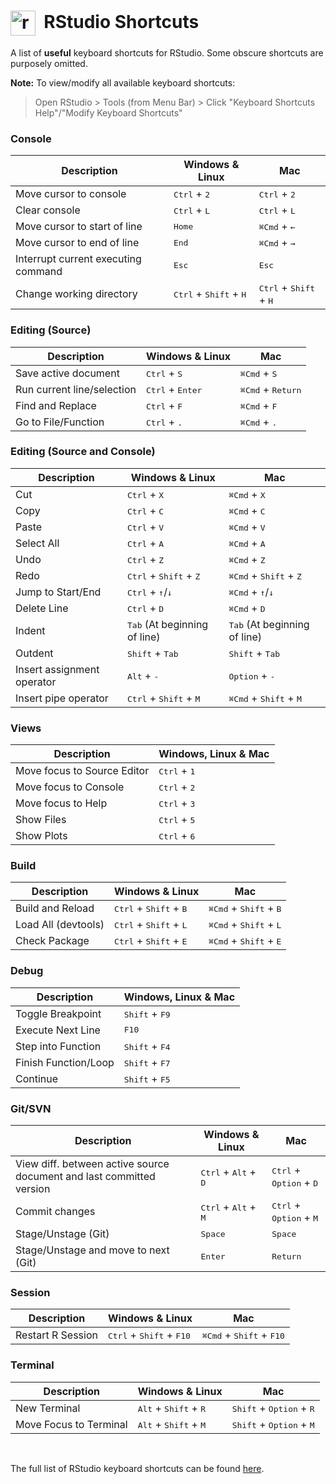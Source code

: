 # <div><img width="40" alt="rstudio_logo" src="https://github.com/tsu2000/rstudio-shortcuts/assets/106811131/ad955cec-2204-4a99-ad2c-c7b0696ea706" style="vertical-align: middle;"> &nbsp;RStudio Shortcuts</div>

A list of **useful** keyboard shortcuts for RStudio. Some obscure shortcuts are purposely omitted.

**Note:** To view/modify all available keyboard shortcuts: 
> Open RStudio > Tools (from Menu Bar) > Click "Keyboard Shortcuts Help"/"Modify Keyboard Shortcuts"

### Console

|Description|Windows & Linux|Mac|
|---|---|---|
|Move cursor to console|<kbd>Ctrl</kbd> + <kbd>2</kbd>|<kbd>Ctrl</kbd> + <kbd>2</kbd>|
|Clear console|<kbd>Ctrl</kbd> + <kbd>L</kbd>|<kbd>Ctrl</kbd> + <kbd>L</kbd>|
|Move cursor to start of line|<kbd>Home</kbd>|<kbd>⌘Cmd</kbd> + <kbd>←</kbd>|
|Move cursor to end of line|<kbd>End</kbd>|<kbd>⌘Cmd</kbd> + <kbd>→</kbd>|
|Interrupt current executing command|<kbd>Esc</kbd>|<kbd>Esc</kbd>|
|Change working directory|<kbd>Ctrl</kbd> + <kbd>Shift</kbd> + <kbd>H</kbd>|<kbd>Ctrl</kbd> + <kbd>Shift</kbd> + <kbd>H</kbd>|

### Editing (Source)

|Description|Windows & Linux|Mac|
|---|---|---|
|Save active document|<kbd>Ctrl</kbd> + <kbd>S</kbd>|<kbd>⌘Cmd</kbd> + <kbd>S</kbd>|
|Run current line/selection|<kbd>Ctrl</kbd> + <kbd>Enter</kbd>|<kbd>⌘Cmd</kbd> + <kbd>Return</kbd>|
|Find and Replace|<kbd>Ctrl</kbd> + <kbd>F</kbd>|<kbd>⌘Cmd</kbd> + <kbd>F</kbd>|
|Go to File/Function|<kbd>Ctrl</kbd> + <kbd>.</kbd>|<kbd>⌘Cmd</kbd> + <kbd>.</kbd>|

### Editing (Source and Console)

|Description|Windows & Linux|Mac|
|---|---|---|
|Cut|<kbd>Ctrl</kbd> + <kbd>X</kbd>|<kbd>⌘Cmd</kbd> + <kbd>X</kbd>|
|Copy|<kbd>Ctrl</kbd> + <kbd>C</kbd>|<kbd>⌘Cmd</kbd> + <kbd>C</kbd>|
|Paste|<kbd>Ctrl</kbd> + <kbd>V</kbd>|<kbd>⌘Cmd</kbd> + <kbd>V</kbd>|
|Select All|<kbd>Ctrl</kbd> + <kbd>A</kbd>|<kbd>⌘Cmd</kbd> + <kbd>A</kbd>|
|Undo|<kbd>Ctrl</kbd> + <kbd>Z</kbd>|<kbd>⌘Cmd</kbd> + <kbd>Z</kbd>|
|Redo|<kbd>Ctrl</kbd> + <kbd>Shift</kbd> + <kbd>Z</kbd>|<kbd>⌘Cmd</kbd> + <kbd>Shift</kbd> + <kbd>Z</kbd>|
|Jump to Start/End|<kbd>Ctrl</kbd> + <kbd>↑</kbd>/<kbd>↓</kbd>|<kbd>⌘Cmd</kbd> + <kbd>↑</kbd>/<kbd>↓</kbd>| 
|Delete Line|<kbd>Ctrl</kbd> + <kbd>D</kbd>|<kbd>⌘Cmd</kbd> + <kbd>D</kbd>|
|Indent|<kbd>Tab</kbd> (At beginning of line)|<kbd>Tab</kbd> (At beginning of line)|
|Outdent|<kbd>Shift</kbd> + <kbd>Tab</kbd>|<kbd>Shift</kbd> + <kbd>Tab</kbd>|
|Insert assignment operator|<kbd>Alt</kbd> + <kbd>-</kbd>|<kbd>Option</kbd> + <kbd>-</kbd>|
|Insert pipe operator|<kbd>Ctrl</kbd> + <kbd>Shift</kbd> + <kbd>M</kbd>|<kbd>⌘Cmd</kbd> + <kbd>Shift</kbd> + <kbd>M</kbd>|

### Views

|Description|Windows, Linux & Mac|
|---|---|
|Move focus to Source Editor|<kbd>Ctrl</kbd> + <kbd>1</kbd>|
|Move focus to Console|<kbd>Ctrl</kbd> + <kbd>2</kbd>|
|Move focus to Help|<kbd>Ctrl</kbd> + <kbd>3</kbd>|
|Show Files|<kbd>Ctrl</kbd> + <kbd>5</kbd>|
|Show Plots|<kbd>Ctrl</kbd> + <kbd>6</kbd>|

### Build

|Description|Windows & Linux|Mac|
|---|---|---|
|Build and Reload|<kbd>Ctrl</kbd> + <kbd>Shift</kbd> + <kbd>B</kbd>|<kbd>⌘Cmd</kbd> + <kbd>Shift</kbd>  + <kbd>B</kbd>|
|Load All (devtools)|<kbd>Ctrl</kbd> + <kbd>Shift</kbd> + <kbd>L</kbd>|<kbd>⌘Cmd</kbd> + <kbd>Shift</kbd> + <kbd>L</kbd>|
|Check Package|<kbd>Ctrl</kbd> + <kbd>Shift</kbd> + <kbd>E</kbd>|<kbd>⌘Cmd</kbd> + <kbd>Shift</kbd> + <kbd>E</kbd>|

### Debug

|Description|Windows, Linux & Mac|
|---|---|
|Toggle Breakpoint|<kbd>Shift</kbd> + <kbd>F9</kbd>|
|Execute Next Line|<kbd>F10</kbd>|
|Step into Function|<kbd>Shift</kbd> + <kbd>F4</kbd>|
|Finish Function/Loop|<kbd>Shift</kbd> + <kbd>F7</kbd>|
|Continue|<kbd>Shift</kbd> + <kbd>F5</kbd>|

### Git/SVN

|Description|Windows & Linux|Mac|
|---|---|---|
|View diff. between active source document and last committed version|<kbd>Ctrl</kbd> + <kbd>Alt</kbd> + <kbd>D</kbd>|<kbd>Ctrl</kbd> + <kbd>Option</kbd> + <kbd>D</kbd>|
|Commit changes|<kbd>Ctrl</kbd> + <kbd>Alt</kbd> + <kbd>M</kbd>|<kbd>Ctrl</kbd> + <kbd>Option</kbd> + <kbd>M</kbd>|
|Stage/Unstage (Git)|<kbd>Space</kbd>|<kbd>Space</kbd>|
|Stage/Unstage and move to next (Git)|<kbd>Enter</kbd>|<kbd>Return</kbd>|

### Session

|Description|Windows & Linux|Mac|
|---|---|---|
|Restart R Session|<kbd>Ctrl</kbd> + <kbd>Shift</kbd> + <kbd>F10</kbd>|<kbd>⌘Cmd</kbd> + <kbd>Shift</kbd> + <kbd>F10</kbd>|

### Terminal

|Description|Windows & Linux|Mac|
|---|---|---|
|New Terminal|<kbd>Alt</kbd> + <kbd>Shift</kbd> + <kbd>R</kbd>|<kbd>Shift</kbd> + <kbd>Option</kbd> + <kbd>R</kbd>|
|Move Focus to Terminal|<kbd>Alt</kbd> + <kbd>Shift</kbd> + <kbd>M</kbd>|<kbd>Shift</kbd> + <kbd>Option</kbd> + <kbd>M</kbd>|

<br>

The full list of RStudio keyboard shortcuts can be found [here](https://support.posit.co/hc/en-us/articles/200711853-Keyboard-Shortcuts-in-the-RStudio-IDE).
